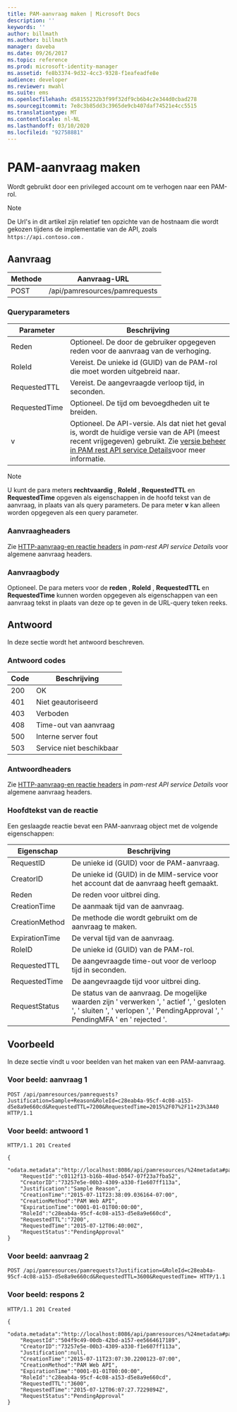 ```yaml
---
title: PAM-aanvraag maken | Microsoft Docs
description: ''
keywords: ''
author: billmath
ms.author: billmath
manager: daveba
ms.date: 09/26/2017
ms.topic: reference
ms.prod: microsoft-identity-manager
ms.assetid: fe8b3374-9d32-4cc3-9328-f1eafeadfe8e
audience: developer
ms.reviewer: mwahl
ms.suite: ems
ms.openlocfilehash: d58155232b3f99f32df9cb6b4c2e344d0cbad278
ms.sourcegitcommit: 7e8c3b85dd3c3965de9cb407daf74521e4cc5515
ms.translationtype: MT
ms.contentlocale: nl-NL
ms.lasthandoff: 03/10/2020
ms.locfileid: "92758881"
---
```

# <a name="create-pam-request"></a>PAM-aanvraag maken
Wordt gebruikt door een privileged account om te verhogen naar een PAM-rol.

>[!NOTE]
>De Url's in dit artikel zijn relatief ten opzichte van de hostnaam die wordt gekozen tijdens de implementatie van de API, zoals `https://api.contoso.com` .

## <a name="request"></a>Aanvraag

Methode  |Aanvraag-URL  
---------|---------
POST     |/api/pamresources/pamrequests

### <a name="query-parameters"></a>Queryparameters

Parameter | Beschrijving
--------|-------------
Reden | Optioneel. De door de gebruiker opgegeven reden voor de aanvraag van de verhoging.
RoleId | Vereist. De unieke id (GUID) van de PAM-rol die moet worden uitgebreid naar.
RequestedTTL | Vereist. De aangevraagde verloop tijd, in seconden.
RequestedTime | Optioneel. De tijd om bevoegdheden uit te breiden.  
v | Optioneel. De API-versie. Als dat niet het geval is, wordt de huidige versie van de API (meest recent vrijgegeven) gebruikt. Zie [versie beheer in PAM rest API service Details](privileged-access-management-rest-api-service-details.md#versioning)voor meer informatie.

>[!NOTE]
>U kunt de para meters **rechtvaardig** , **RoleId** , **RequestedTTL** en **RequestedTime** opgeven als eigenschappen in de hoofd tekst van de aanvraag, in plaats van als query parameters. De para meter **v** kan alleen worden opgegeven als een query parameter.

### <a name="request-headers"></a>Aanvraagheaders
Zie [HTTP-aanvraag-en reactie headers](privileged-access-management-rest-api-service-details.md#http-request-and-response-headers) in *pam-rest API service Details* voor algemene aanvraag headers.

### <a name="request-body"></a>Aanvraagbody
Optioneel. De para meters voor de **reden** , **RoleId** , **RequestedTTL** en **RequestedTime** kunnen worden opgegeven als eigenschappen van een aanvraag tekst in plaats van deze op te geven in de URL-query teken reeks.

## <a name="response"></a>Antwoord
In deze sectie wordt het antwoord beschreven.

### <a name="response-codes"></a>Antwoord codes

Code  |Beschrijving  
---------|---------
200 | OK
401 | Niet geautoriseerd
403 | Verboden
408 | Time-out van aanvraag   
500 | Interne server fout
503 | Service niet beschikbaar

### <a name="response-headers"></a>Antwoordheaders
Zie [HTTP-aanvraag-en reactie headers](privileged-access-management-rest-api-service-details.md#http-request-and-response-headers) in *pam-rest API service Details* voor algemene aanvraag headers.

### <a name="response-body"></a>Hoofdtekst van de reactie
Een geslaagde reactie bevat een PAM-aanvraag object met de volgende eigenschappen:

Eigenschap | Beschrijving
--------|-------------
RequestID | De unieke id (GUID) voor de PAM-aanvraag.
CreatorID | De unieke id (GUID) in de MIM-service voor het account dat de aanvraag heeft gemaakt.
Reden | De reden voor uitbrei ding.
CreationTime | De aanmaak tijd van de aanvraag.
CreationMethod | De methode die wordt gebruikt om de aanvraag te maken.
ExpirationTime | De verval tijd van de aanvraag.
RoleID| De unieke id (GUID) van de PAM-rol.
RequestedTTL | De aangevraagde time-out voor de verloop tijd in seconden.
RequestedTime | De aangevraagde tijd voor uitbrei ding.
RequestStatus | De status van de aanvraag. De mogelijke waarden zijn ' verwerken ', ' actief ', ' gesloten ', ' sluiten ', ' verlopen ', ' PendingApproval ', ' PendingMFA ' en ' rejected '.

## <a name="example"></a>Voorbeeld
In deze sectie vindt u voor beelden van het maken van een PAM-aanvraag.

### <a name="example-request-1"></a>Voor beeld: aanvraag 1

```
POST /api/pamresources/pamrequests?Justification=Sample+Reason&RoleId=c28eab4a-95cf-4c08-a153-d5e8a9e660cd&RequestedTTL=7200&RequestedTime=2015%2F07%2F11+23%3A40 HTTP/1.1
```

### <a name="example-response-1"></a>Voor beeld: antwoord 1

```
HTTP/1.1 201 Created

{  
    "odata.metadata":"http://localhost:8086/api/pamresources/%24metadata#pamrequests/@Element",
    "RequestId":"c0112f13-b16b-40ad-b547-07f23a7fba52",
    "CreatorID":"73257e5e-00b3-4309-a330-f1e607ff113a",
    "Justification":"Sample Reason",
    "CreationTime":"2015-07-11T23:38:09.036164-07:00",
    "CreationMethod":"PAM Web API",
    "ExpirationTime":"0001-01-01T00:00:00",
    "RoleId":"c28eab4a-95cf-4c08-a153-d5e8a9e660cd",
    "RequestedTTL":"7200",
    "RequestedTime":"2015-07-12T06:40:00Z",
    "RequestStatus":"PendingApproval"
}
```       

### <a name="example-request-2"></a>Voor beeld: aanvraag 2

```
POST /api/pamresources/pamrequests?Justification=&RoleId=c28eab4a-95cf-4c08-a153-d5e8a9e660cd&RequestedTTL=3600&RequestedTime= HTTP/1.1
```

### <a name="example-response-2"></a>Voor beeld: respons 2

```
HTTP/1.1 201 Created

{
    "odata.metadata":"http://localhost:8086/api/pamresources/%24metadata#pamrequests/@Element",
    "RequestId":"504f9c49-00db-42bd-a157-ee5664617189",
    "CreatorID":"73257e5e-00b3-4309-a330-f1e607ff113a",
    "Justification":null,
    "CreationTime":"2015-07-11T23:07:30.2200123-07:00",
    "CreationMethod":"PAM Web API",
    "ExpirationTime":"0001-01-01T00:00:00",
    "RoleId":"c28eab4a-95cf-4c08-a153-d5e8a9e660cd",
    "RequestedTTL":"3600",
    "RequestedTime":"2015-07-12T06:07:27.7229894Z",
    "RequestStatus":"PendingApproval"
}
```       

